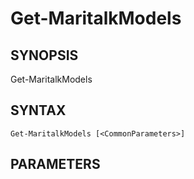 ﻿---
external help file: powershai-help.xml
schema: 2.0.0
powershai: true
---

# Get-MaritalkModels

## SYNOPSIS <!--!= @#Synop !-->

Get-MaritalkModels 


## SYNTAX <!--!= @#Syntax !-->

```
Get-MaritalkModels [<CommonParameters>]
```

## PARAMETERS <!--!= @#Params !-->